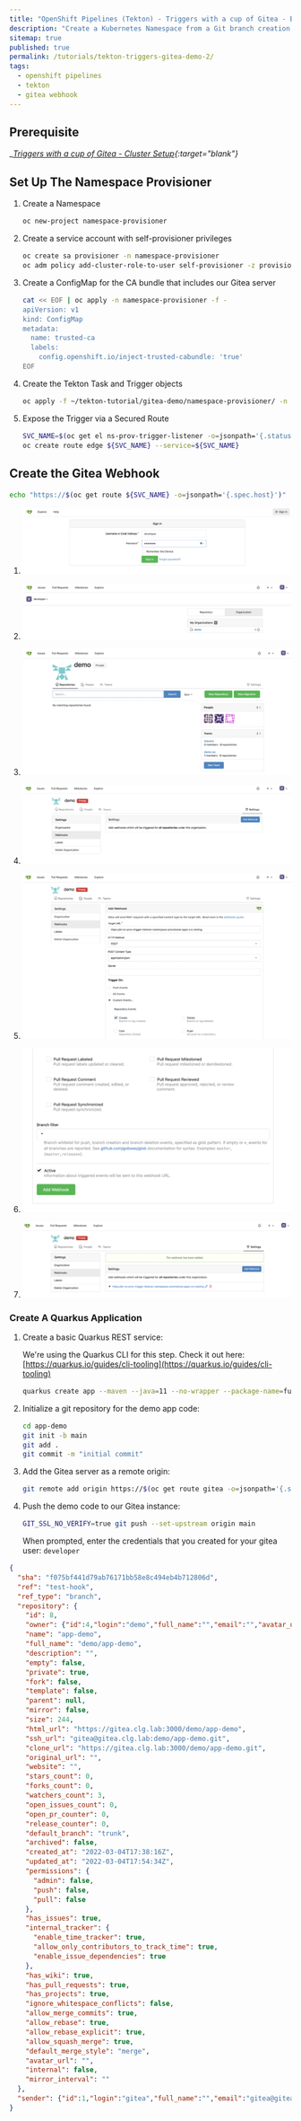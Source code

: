 ```yaml
---
title: "OpenShift Pipelines (Tekton) - Triggers with a cup of Gitea - Branch Webhook Demo"
description: "Create a Kubernetes Namespace from a Git branch creation webhook event"
sitemap: true
published: true
permalink: /tutorials/tekton-triggers-gitea-demo-2/
tags:
  - openshift pipelines
  - tekton
  - gitea webhook
---
```

## Prerequisite

__[Triggers with a cup of Gitea - Cluster Setup](/tutorials/tekton-triggers-gitea-setup/){:target="_blank"}__

## Set Up The Namespace Provisioner

1. Create a Namespace

   ```bash
   oc new-project namespace-provisioner
   ```

1. Create a service account with self-provisioner privileges

   ```bash
   oc create sa provisioner -n namespace-provisioner
   oc adm policy add-cluster-role-to-user self-provisioner -z provisioner -n namespace-provisioner
   ```

1. Create a ConfigMap for the CA bundle that includes our Gitea server

   ```bash
   cat << EOF | oc apply -n namespace-provisioner -f -
   apiVersion: v1
   kind: ConfigMap
   metadata:
     name: trusted-ca
     labels:
       config.openshift.io/inject-trusted-cabundle: 'true'
   EOF
   ```

1. Create the Tekton Task and Trigger objects

   ```bash
   oc apply -f ~/tekton-tutorial/gitea-demo/namespace-provisioner/ -n namespace-provisioner
   ```

1. Expose the Trigger via a Secured Route

   ```bash
   SVC_NAME=$(oc get el ns-prov-trigger-listener -o=jsonpath='{.status.configuration.generatedName}')
   oc create route edge ${SVC_NAME} --service=${SVC_NAME}
   ```

## Create the Gitea Webhook

   ```bash
   echo "https://$(oc get route ${SVC_NAME} -o=jsonpath='{.spec.host}')"
   ```

1. ![Gitea Devuser](images/gitea-ns-prov-login.png)

1. ![Gitea Devuser](images/gitea-ns-prov-select-organization.png)

1. ![Gitea Devuser](images/gitea-ns-prov-select-settings.png)

1. ![Gitea Devuser](images/gitea-ns-prov-select-add-webhook.png)

1. ![Gitea Devuser](images/gitea-ns-prov-create-webhook.png)

1. ![Gitea Devuser](images/gitea-ns-prov-add-webhook.png)

1. ![Gitea Devuser](images/gitea-ns-prov-webhook-added.png)

### Create A Quarkus Application

1. Create a basic Quarkus REST service:

   We're using the Quarkus CLI for this step.  Check it out here: [https://quarkus.io/guides/cli-tooling](https://quarkus.io/guides/cli-tooling)

   ```bash
   quarkus create app --maven --java=11 --no-wrapper --package-name=fun.is.quarkus.demo fun.is.quarkus:app-demo:0.1
   ```

1. Initialize a git repository for the demo app code:

   ```bash
   cd app-demo
   git init -b main
   git add .
   git commit -m "initial commit"
   ```

1. Add the Gitea server as a remote origin:

   ```bash
   git remote add origin https://$(oc get route gitea -o=jsonpath='{.spec.host}' -n gitea)/demo/app-demo
   ```

1. Push the demo code to our Gitea instance:

   ```bash
   GIT_SSL_NO_VERIFY=true git push --set-upstream origin main
   ```

   When prompted, enter the credentials that you created for your gitea user: `developer`





```json
{
  "sha": "f075bf441d79ab76171bb58e8c494eb4b712806d",
  "ref": "test-hook",
  "ref_type": "branch",
  "repository": {
    "id": 8,
    "owner": {"id":4,"login":"demo","full_name":"","email":"","avatar_url":"https://gitea.clg.lab:3000/user/avatar/demo/-1","language":"","is_admin":false,"last_login":"0001-01-01T00:00:00Z","created":"2022-02-13T21:29:42Z","restricted":false,"active":false,"prohibit_login":false,"location":"","website":"","description":"","visibility":"private","followers_count":0,"following_count":0,"starred_repos_count":0,"username":"demo"},
    "name": "app-demo",
    "full_name": "demo/app-demo",
    "description": "",
    "empty": false,
    "private": true,
    "fork": false,
    "template": false,
    "parent": null,
    "mirror": false,
    "size": 244,
    "html_url": "https://gitea.clg.lab:3000/demo/app-demo",
    "ssh_url": "gitea@gitea.clg.lab:demo/app-demo.git",
    "clone_url": "https://gitea.clg.lab:3000/demo/app-demo.git",
    "original_url": "",
    "website": "",
    "stars_count": 0,
    "forks_count": 0,
    "watchers_count": 3,
    "open_issues_count": 0,
    "open_pr_counter": 0,
    "release_counter": 0,
    "default_branch": "trunk",
    "archived": false,
    "created_at": "2022-03-04T17:38:16Z",
    "updated_at": "2022-03-04T17:54:34Z",
    "permissions": {
      "admin": false,
      "push": false,
      "pull": false
    },
    "has_issues": true,
    "internal_tracker": {
      "enable_time_tracker": true,
      "allow_only_contributors_to_track_time": true,
      "enable_issue_dependencies": true
    },
    "has_wiki": true,
    "has_pull_requests": true,
    "has_projects": true,
    "ignore_whitespace_conflicts": false,
    "allow_merge_commits": true,
    "allow_rebase": true,
    "allow_rebase_explicit": true,
    "allow_squash_merge": true,
    "default_merge_style": "merge",
    "avatar_url": "",
    "internal": false,
    "mirror_interval": ""
  },
  "sender": {"id":1,"login":"gitea","full_name":"","email":"gitea@gitea.clg.lab","avatar_url":"https://gitea.clg.lab:3000/user/avatar/gitea/-1","language":"","is_admin":false,"last_login":"0001-01-01T00:00:00Z","created":"2022-01-23T22:54:15Z","restricted":false,"active":false,"prohibit_login":false,"location":"","website":"","description":"","visibility":"public","followers_count":0,"following_count":0,"starred_repos_count":0,"username":"gitea"}
}
```